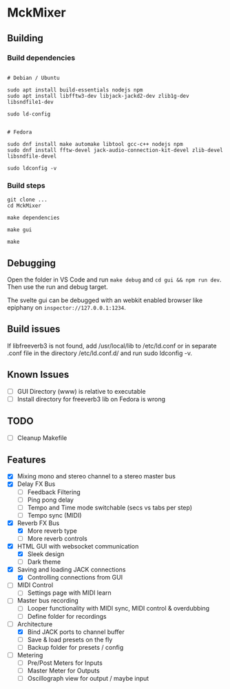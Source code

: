 # MckMixer


## Building

### Build dependencies

```

# Debian / Ubuntu

sudo apt install build-essentials nodejs npm
sudo apt install libfftw3-dev libjack-jackd2-dev zlib1g-dev libsndfile1-dev

sudo ld-config


# Fedora

sudo dnf install make automake libtool gcc-c++ nodejs npm
sudo dnf install fftw-devel jack-audio-connection-kit-devel zlib-devel libsndfile-devel

sudo ldconfig -v

```

### Build steps

```
git clone ...
cd MckMixer

make dependencies

make gui

make
```

## Debugging

Open the folder in VS Code and run ```make debug``` and ```cd gui && npm run dev```. Then use the run and debug target.

The svelte gui can be debugged with an webkit enabled browser like epiphany on ```inspector://127.0.0.1:1234```.

## Build issues

If libfreeverb3 is not found, add /usr/local/lib to /etc/ld.conf or in separate .conf file in the directory /etc/ld.conf.d/ and run sudo ldconfig -v.

## Known Issues

- [ ] GUI Directory (www) is relative to executable
- [ ] Install directory for freeverb3 lib on Fedora is wrong

## TODO

- [ ] Cleanup Makefile

## Features

- [X] Mixing mono and stereo channel to a stereo master bus
- [X] Delay FX Bus
  - [ ] Feedback Filtering
  - [ ] Ping pong delay
  - [ ] Tempo and Time mode switchable (secs vs tabs per step)
  - [ ] Tempo sync (MIDI)
- [X] Reverb FX Bus
  - [X] More reverb type
  - [ ] More reverb controls
- [X] HTML GUI with websocket communication
  - [X] Sleek design
  - [ ] Dark theme
- [X] Saving and loading JACK connections
  - [X] Controlling connections from GUI
- [ ] MIDI Control
  - [ ] Settings page with MIDI learn
- [ ] Master bus recording
  - [ ] Looper functionality with MIDI sync, MIDI control & overdubbing
  - [ ] Define folder for recordings
- [ ] Architecture
  - [X] Bind JACK ports to channel buffer
  - [ ] Save & load presets on the fly
  - [ ] Backup folder for presets / config
- [ ] Metering
  - [ ] Pre/Post Meters for Inputs
  - [ ] Master Meter for Outputs
  - [ ] Oscillograph view for output / maybe input
